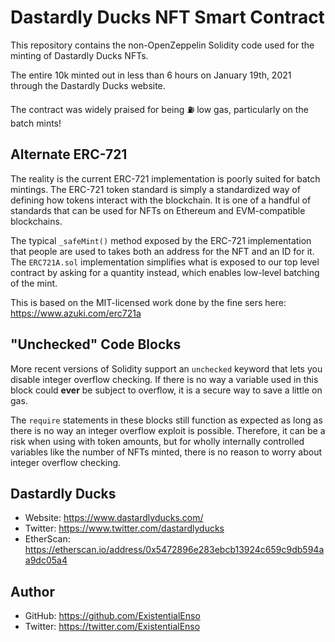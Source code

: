 # Dastardly Ducks NFT Smart Contract

This repository contains the non-OpenZeppelin Solidity code used for the minting of Dastardly Ducks NFTs.

The entire 10k minted out in less than 6 hours on January 19th, 2021 through the Dastardly Ducks website.

The contract was widely praised for being ⛽️ low gas, particularly on the batch mints!

## Alternate ERC-721 

The reality is the current ERC-721 implementation is poorly suited for batch mintings. The ERC-721 token standard is simply a 
standardized way of defining how tokens interact with the blockchain. It is one of a handful of standards that can be used for 
NFTs on Ethereum and EVM-compatible blockchains.

The typical ``_safeMint()`` method exposed by the ERC-721 implementation that people are used to takes both an address for the 
NFT and an ID for it. The ``ERC721A.sol`` implementation simplifies what is exposed to our top level contract by asking for a quantity instead, which enables low-level batching of the mint.

This is based on the MIT-licensed work done by the fine sers here: https://www.azuki.com/erc721a

## "Unchecked" Code Blocks

More recent versions of Solidity support an ``unchecked`` keyword that lets you disable integer overflow checking. If there is no way 
a variable used in this block could **ever** be subject to overflow, it is a secure way to save a little on gas.

The ``require`` statements in these blocks still function as expected as long as there is no way an integer overflow exploit is possible. 
Therefore, it can be a risk when using with token amounts, but for wholly internally controlled variables like the number of NFTs minted, 
there is no reason to worry about integer overflow checking. 

## Dastardly Ducks

* Website: https://www.dastardlyducks.com/
* Twitter: https://www.twitter.com/dastardlyducks
* EtherScan: https://etherscan.io/address/0x5472896e283ebcb13924c659c9db594aa9dc05a4

## Author

* GitHub: https://github.com/ExistentialEnso
* Twitter: https://twitter.com/ExistentialEnso